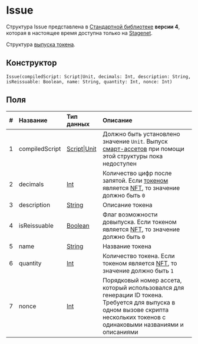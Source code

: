 # Issue

<note type="warning" title="">Структура Issue представлена в [Стандартной библиотеке](/ru/ride/script/standard-library) **версии 4**, которая в настоящее время доступна только на [Stagenet](/ru/blockchain/blockchain-network/stage-network).</note>

Структура [выпуска токена](/ru/blockchain/transaction-type/issue-transaction).

## Конструктор

```ride
Issue(compiledScript: Script|Unit, decimals: Int, description: String, isReissuable: Boolean, name: String, quantity: Int, nonce: Int)
```

## Поля

| # | Название | Тип данных | Описание |
| :--- | :--- | :--- | :--- |
| 1 | compiledScript | [Script](/ru/ride/script)&#124;[Unit](/ru/ride/data-types/unit) | Должно быть установлено значение `Unit`. Выпуск [смарт-ассетов](/ru/blockchain/token/smart-asset) при помощи этой структуры пока недоступен |
| 2 | decimals | [Int](/ru/ride/data-types/int) | Количество цифр после запятой. Если [токеном](/ru/blockchain/token) является [NFT](/ru/blockchain/token/non-fungible-token), то значение должно быть `0` |
| 3 | description | [String](/ru/ride/data-types/string) | Описание токена |
| 4 | isReissuable | [Boolean](/ru/ride/data-types/boolean) | Флаг возможности довыпуска. Если токеном является [NFT](/ru/blockchain/token/non-fungible-token), то значение должно быть `0` |
| 5 | name | [String](/ru/ride/data-types/string) | Название токена |
| 6 | quantity | [Int](/ru/ride/data-types/int) | Количество токена. Если токеном является [NFT](/ru/blockchain/token/non-fungible-token), то значение должно быть `1` |
| 7 | nonce | [Int](/ru/ride/data-types/int) | Порядковый номер ассета, который использовался для генерации ID токена. Требуется для выпуска в одном вызове скрипта нескольких токенов с одинаковыми названиями и описаниями |

